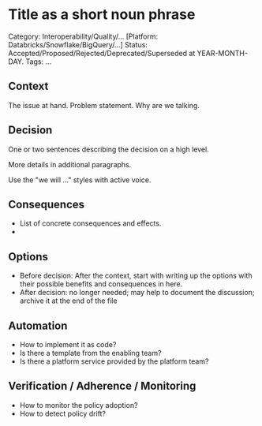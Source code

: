 # Title as a short noun phrase

Category: Interoperability/Quality/...
[Platform: Databricks/Snowflake/BigQuery/...]
Status: Accepted/Proposed/Rejected/Deprecated/Superseded at YEAR-MONTH-DAY.
Tags: ...

## Context

The issue at hand. Problem statement. Why are we talking.

## Decision

One or two sentences describing the decision on a high level.

More details in additional paragraphs.

Use the "we will ..." styles with active voice.

## Consequences

- List of concrete consequences and effects.
-

## Options

- Before decision: After the context, start with writing up the options with their possible benefits and consequences in here.
- After decision: no longer needed; may help to document the discussion; archive it at the end of the file

## Automation

- How to implement it as code?
- Is there a template from the enabling team?
- Is there a platform service provided by the platform team?

## Verification / Adherence / Monitoring

- How to monitor the policy adoption?
- How to detect policy drift?
